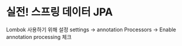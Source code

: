 # 실전! 스프링 데이터 JPA


Lombok 사용하기 위해 설정
settings -> annotation Processors -> Enable annotation processing 체크


